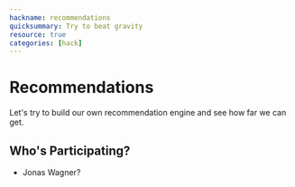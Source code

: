 ```yaml
---
hackname: recommendations
quicksummary: Try to beat gravity
resource: true
categories: [hack]
---
```


# Recommendations

Let's try to build our own recommendation engine and see how far we can get.

## Who's Participating?

- Jonas Wagner?
